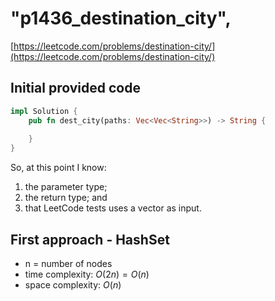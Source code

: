 # "p1436_destination_city",
[https://leetcode.com/problems/destination-city/](https://leetcode.com/problems/destination-city/)

## Initial provided code
```Rust
impl Solution {
    pub fn dest_city(paths: Vec<Vec<String>>) -> String {
        
    }
}
```

So, at this point I know:
1. the parameter type;
2. the return type; and 
3. that LeetCode tests uses a vector as input.

## First approach - HashSet

- n = number of nodes
- time complexity: $O(2n) = O(n)$
- space complexity: $O(n)$

